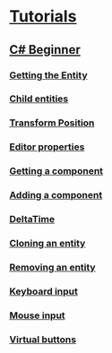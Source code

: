 
# [Tutorials](index.md)
## [C# Beginner](csharpbeginner/index.md)
### [Getting the Entity](csharpbeginner/entity.md)
### [Child entities](csharpbeginner/childentities.md) 
### [Transform Position](csharpbeginner/transformPosition.md) 
### [Editor properties](csharpbeginner/editorproperties.md) 
### [Getting a component](csharpbeginner/getcomponent.md) 
### [Adding a component](csharpbeginner/addcomponent.md) 
### [DeltaTime](csharpbeginner/deltaTime.md) 
### [Cloning an entity](csharpbeginner/cloningEntities.md) 
### [Removing an entity](csharpbeginner/removingEntities.md) 
### [Keyboard input](csharpbeginner/keyboardInput.md) 
### [Mouse input](csharpbeginner/mouseInput.md) 
### [Virtual buttons](csharpbeginner/virtualButtons.md)